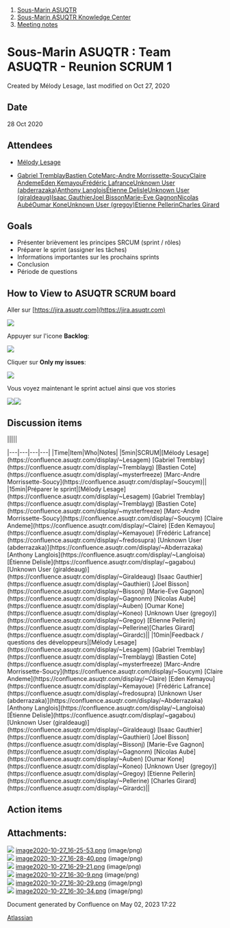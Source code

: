 1. [Sous-Marin ASUQTR](index.html)
2. [Sous-Marin ASUQTR Knowledge Center](Sous-Marin-ASUQTR-Knowledge-Center_5144578.html)
3. [Meeting notes](Meeting-notes_5144589.html)

# Sous-Marin ASUQTR : Team ASUQTR - Reunion SCRUM 1

Created by Mélody Lesage, last modified on Oct 27, 2020

## Date

<time>28 Oct 2020</time>

## **Attendees**

* [M&eacute;lody Lesage](https://confluence.asuqtr.com/display/~Lesagem)

* [Gabriel Tremblay](https://confluence.asuqtr.com/display/~Tremblayg)[Bastien Cote](https://confluence.asuqtr.com/display/~mysterfreeze)[Marc-Andre Morrissette-Soucy](https://confluence.asuqtr.com/display/~Soucym)[Claire Andeme](https://confluence.asuqtr.com/display/~Claire)[Eden Kemayou](https://confluence.asuqtr.com/display/~Kemayoue)[Fr&eacute;d&eacute;ric Lafrance](https://confluence.asuqtr.com/display/~fredosupra)[Unknown User (abderrazaka)](https://confluence.asuqtr.com/display/~Abderrazaka)[Anthony Langlois](https://confluence.asuqtr.com/display/~Langloisa)[&Eacute;tienne Delisle](https://confluence.asuqtr.com/display/~gagabou)[Unknown User (giraldeaug)](https://confluence.asuqtr.com/display/~Giraldeaug)[Isaac Gauthier](https://confluence.asuqtr.com/display/~Gauthieri)[Joel Bisson](https://confluence.asuqtr.com/display/~Bissonj)[Marie-Eve Gagnon](https://confluence.asuqtr.com/display/~Gagnonm)[Nicolas Aub&eacute;](https://confluence.asuqtr.com/display/~Auben)[Oumar Kone](https://confluence.asuqtr.com/display/~Koneo)[Unknown User (gregoy)](https://confluence.asuqtr.com/display/~Gregoy)[Etienne Pellerin](https://confluence.asuqtr.com/display/~Pellerine)[Charles Girard](https://confluence.asuqtr.com/display/~Girardc)

## **Goals**

* Présenter brièvement les principes SRCUM (sprint / rôles)
* Préparer le sprint (assigner les tâches)
* Informations importantes sur les prochains sprints
* Conclusion
* Période de questions

## **How to View to ASUQTR SCRUM board**

Aller sur [https://jira.asuqtr.com](https://jira.asuqtr.com)

![](attachments/40697996/41517065.png)

Appuyer sur l'icone **Backlog**:

![](attachments/40697996/41517067.png)

Cliquer sur **Only my issues**:

![](attachments/40697996/41517068.png)

Vous voyez maintenant le sprint actuel ainsi que vos stories

![](attachments/40697996/41517070.png)![](attachments/40697996/41517071.png)

## **Discussion items**

|||||
<colgroup><col /><col /><col /><col /></colgroup>|---|---|---|---|
|Time|Item|Who|Notes|
|5min|SCRUM|[M&eacute;lody Lesage](https://confluence.asuqtr.com/display/~Lesagem) [Gabriel Tremblay](https://confluence.asuqtr.com/display/~Tremblayg) [Bastien Cote](https://confluence.asuqtr.com/display/~mysterfreeze) [Marc-Andre Morrissette-Soucy](https://confluence.asuqtr.com/display/~Soucym)||
|15min|Préparer le sprint|[M&eacute;lody Lesage](https://confluence.asuqtr.com/display/~Lesagem) [Gabriel Tremblay](https://confluence.asuqtr.com/display/~Tremblayg) [Bastien Cote](https://confluence.asuqtr.com/display/~mysterfreeze) [Marc-Andre Morrissette-Soucy](https://confluence.asuqtr.com/display/~Soucym) [Claire Andeme](https://confluence.asuqtr.com/display/~Claire) [Eden Kemayou](https://confluence.asuqtr.com/display/~Kemayoue) [Fr&eacute;d&eacute;ric Lafrance](https://confluence.asuqtr.com/display/~fredosupra) [Unknown User (abderrazaka)](https://confluence.asuqtr.com/display/~Abderrazaka) [Anthony Langlois](https://confluence.asuqtr.com/display/~Langloisa) [&Eacute;tienne Delisle](https://confluence.asuqtr.com/display/~gagabou) [Unknown User (giraldeaug)](https://confluence.asuqtr.com/display/~Giraldeaug) [Isaac Gauthier](https://confluence.asuqtr.com/display/~Gauthieri) [Joel Bisson](https://confluence.asuqtr.com/display/~Bissonj) [Marie-Eve Gagnon](https://confluence.asuqtr.com/display/~Gagnonm) [Nicolas Aub&eacute;](https://confluence.asuqtr.com/display/~Auben) [Oumar Kone](https://confluence.asuqtr.com/display/~Koneo) [Unknown User (gregoy)](https://confluence.asuqtr.com/display/~Gregoy) [Etienne Pellerin](https://confluence.asuqtr.com/display/~Pellerine)[Charles Girard](https://confluence.asuqtr.com/display/~Girardc)||
|10min|Feedback / questions des développeurs|[M&eacute;lody Lesage](https://confluence.asuqtr.com/display/~Lesagem) [Gabriel Tremblay](https://confluence.asuqtr.com/display/~Tremblayg) [Bastien Cote](https://confluence.asuqtr.com/display/~mysterfreeze) [Marc-Andre Morrissette-Soucy](https://confluence.asuqtr.com/display/~Soucym) [Claire Andeme](https://confluence.asuqtr.com/display/~Claire) [Eden Kemayou](https://confluence.asuqtr.com/display/~Kemayoue) [Fr&eacute;d&eacute;ric Lafrance](https://confluence.asuqtr.com/display/~fredosupra) [Unknown User (abderrazaka)](https://confluence.asuqtr.com/display/~Abderrazaka) [Anthony Langlois](https://confluence.asuqtr.com/display/~Langloisa) [&Eacute;tienne Delisle](https://confluence.asuqtr.com/display/~gagabou) [Unknown User (giraldeaug)](https://confluence.asuqtr.com/display/~Giraldeaug) [Isaac Gauthier](https://confluence.asuqtr.com/display/~Gauthieri) [Joel Bisson](https://confluence.asuqtr.com/display/~Bissonj) [Marie-Eve Gagnon](https://confluence.asuqtr.com/display/~Gagnonm) [Nicolas Aub&eacute;](https://confluence.asuqtr.com/display/~Auben) [Oumar Kone](https://confluence.asuqtr.com/display/~Koneo) [Unknown User (gregoy)](https://confluence.asuqtr.com/display/~Gregoy) [Etienne Pellerin](https://confluence.asuqtr.com/display/~Pellerine) [Charles Girard](https://confluence.asuqtr.com/display/~Girardc)||

## **Action items**

## Attachments:

![](images/icons/bullet_blue.gif) [image2020-10-27\_16-25-53.png](attachments/40697996/41517065.png) (image/png)  
![](images/icons/bullet_blue.gif) [image2020-10-27\_16-28-40.png](attachments/40697996/41517067.png) (image/png)  
![](images/icons/bullet_blue.gif) [image2020-10-27\_16-29-21.png](attachments/40697996/41517068.png) (image/png)  
![](images/icons/bullet_blue.gif) [image2020-10-27\_16-30-9.png](attachments/40697996/41517069.png) (image/png)  
![](images/icons/bullet_blue.gif) [image2020-10-27\_16-30-29.png](attachments/40697996/41517070.png) (image/png)  
![](images/icons/bullet_blue.gif) [image2020-10-27\_16-30-34.png](attachments/40697996/41517071.png) (image/png)

Document generated by Confluence on May 02, 2023 17:22

[Atlassian](https://www.atlassian.com/)